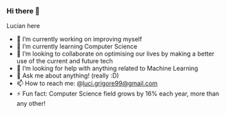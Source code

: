 ### Hi there 👋
Lucian here

- 🔭 I’m currently working on improving myself
- 🌱 I’m currently learning Computer Science
- 👯 I’m looking to collaborate on optimising our lives by making a better use of the current and future tech
- 🤔 I’m looking for help with anything related to Machine Learning
- 💬 Ask me about anything! (really :D)
- 📫 How to reach me: @luci.grigore99@gmail.com
- ⚡ Fun fact: Computer Science field grows by 16% each year, more than any other!
